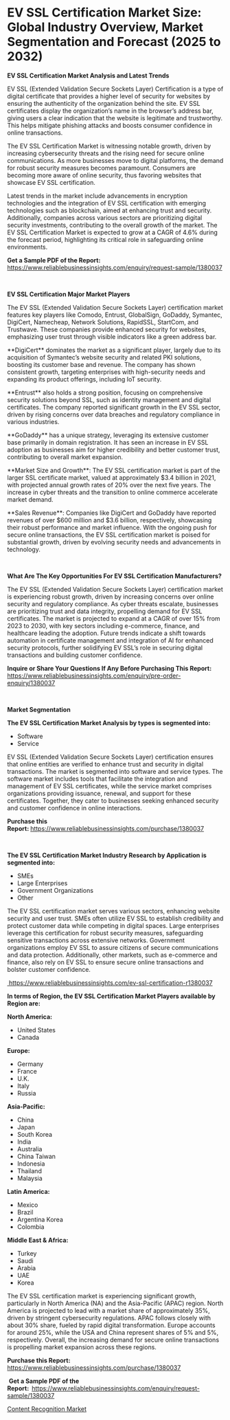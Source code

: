 <p><h1>EV SSL Certification Market Size: Global Industry Overview, Market Segmentation and Forecast (2025 to 2032)</h1></p><p><strong>EV SSL Certification Market Analysis and Latest Trends</strong></p>
<p><p>EV SSL (Extended Validation Secure Sockets Layer) Certification is a type of digital certificate that provides a higher level of security for websites by ensuring the authenticity of the organization behind the site. EV SSL certificates display the organization’s name in the browser’s address bar, giving users a clear indication that the website is legitimate and trustworthy. This helps mitigate phishing attacks and boosts consumer confidence in online transactions.</p><p>The EV SSL Certification Market is witnessing notable growth, driven by increasing cybersecurity threats and the rising need for secure online communications. As more businesses move to digital platforms, the demand for robust security measures becomes paramount. Consumers are becoming more aware of online security, thus favoring websites that showcase EV SSL certification.</p><p>Latest trends in the market include advancements in encryption technologies and the integration of EV SSL certification with emerging technologies such as blockchain, aimed at enhancing trust and security. Additionally, companies across various sectors are prioritizing digital security investments, contributing to the overall growth of the market. The EV SSL Certification Market is expected to grow at a CAGR of 4.6% during the forecast period, highlighting its critical role in safeguarding online environments.</p></p>
<p><strong>Get a Sample PDF of the Report:&nbsp;</strong> <a href="https://www.reliablebusinessinsights.com/enquiry/request-sample/1380037?utm_campaign=2289&utm_medium=2&utm_source=Github&utm_content=ia&utm_term=10032025&utm_id=ev-ssl-certification">https://www.reliablebusinessinsights.com/enquiry/request-sample/1380037</a></p>
<p>&nbsp;</p>
<p><strong>EV SSL Certification Major Market Players</strong></p>
<p><p>The EV SSL (Extended Validation Secure Sockets Layer) certification market features key players like Comodo, Entrust, GlobalSign, GoDaddy, Symantec, DigiCert, Namecheap, Network Solutions, RapidSSL, StartCom, and Trustwave. These companies provide enhanced security for websites, emphasizing user trust through visible indicators like a green address bar.</p><p>**DigiCert** dominates the market as a significant player, largely due to its acquisition of Symantec’s website security and related PKI solutions, boosting its customer base and revenue. The company has shown consistent growth, targeting enterprises with high-security needs and expanding its product offerings, including IoT security.</p><p>**Entrust** also holds a strong position, focusing on comprehensive security solutions beyond SSL, such as identity management and digital certificates. The company reported significant growth in the EV SSL sector, driven by rising concerns over data breaches and regulatory compliance in various industries.</p><p>**GoDaddy** has a unique strategy, leveraging its extensive customer base primarily in domain registration. It has seen an increase in EV SSL adoption as businesses aim for higher credibility and better customer trust, contributing to overall market expansion.</p><p>**Market Size and Growth**: The EV SSL certification market is part of the larger SSL certificate market, valued at approximately $3.4 billion in 2021, with projected annual growth rates of 20% over the next five years. The increase in cyber threats and the transition to online commerce accelerate market demand.</p><p>**Sales Revenue**: Companies like DigiCert and GoDaddy have reported revenues of over $600 million and $3.6 billion, respectively, showcasing their robust performance and market influence. With the ongoing push for secure online transactions, the EV SSL certification market is poised for substantial growth, driven by evolving security needs and advancements in technology.</p></p>
<p>&nbsp;</p>
<p><strong>What Are The Key Opportunities For EV SSL Certification Manufacturers?</strong></p>
<p><p>The EV SSL (Extended Validation Secure Sockets Layer) certification market is experiencing robust growth, driven by increasing concerns over online security and regulatory compliance. As cyber threats escalate, businesses are prioritizing trust and data integrity, propelling demand for EV SSL certificates. The market is projected to expand at a CAGR of over 15% from 2023 to 2030, with key sectors including e-commerce, finance, and healthcare leading the adoption. Future trends indicate a shift towards automation in certificate management and integration of AI for enhanced security protocols, further solidifying EV SSL’s role in securing digital transactions and building customer confidence.</p></p>
<p><strong>Inquire or Share Your Questions If Any Before Purchasing This Report:</strong> <a href="https://www.reliablebusinessinsights.com/enquiry/pre-order-enquiry/1380037?utm_campaign=2289&utm_medium=2&utm_source=Github&utm_content=ia&utm_term=10032025&utm_id=ev-ssl-certification">https://www.reliablebusinessinsights.com/enquiry/pre-order-enquiry/1380037</a></p>
<p>&nbsp;</p>
<p><strong>Market Segmentation</strong></p>
<p><strong>The EV SSL Certification Market Analysis by types is segmented into:</strong></p>
<p><ul><li>Software</li><li>Service</li></ul></p>
<p><p>EV SSL (Extended Validation Secure Sockets Layer) certification ensures that online entities are verified to enhance trust and security in digital transactions. The market is segmented into software and service types. The software market includes tools that facilitate the integration and management of EV SSL certificates, while the service market comprises organizations providing issuance, renewal, and support for these certificates. Together, they cater to businesses seeking enhanced security and customer confidence in online interactions.</p></p>
<p><strong>Purchase this Report:&nbsp;</strong><a href="https://www.reliablebusinessinsights.com/purchase/1380037?utm_campaign=2289&utm_medium=2&utm_source=Github&utm_content=ia&utm_term=10032025&utm_id=ev-ssl-certification">https://www.reliablebusinessinsights.com/purchase/1380037</a></p>
<p>&nbsp;</p>
<p><strong>The EV SSL Certification Market Industry Research by Application is segmented into:</strong></p>
<p><ul><li>SMEs</li><li>Large Enterprises</li><li>Government Organizations</li><li>Other</li></ul></p>
<p><p>The EV SSL certification market serves various sectors, enhancing website security and user trust. SMEs often utilize EV SSL to establish credibility and protect customer data while competing in digital spaces. Large enterprises leverage this certification for robust security measures, safeguarding sensitive transactions across extensive networks. Government organizations employ EV SSL to assure citizens of secure communications and data protection. Additionally, other markets, such as e-commerce and finance, also rely on EV SSL to ensure secure online transactions and bolster customer confidence.</p></p>
<p><a href="https://www.reliablebusinessinsights.com/ev-ssl-certification-r1380037?utm_campaign=2289&utm_medium=2&utm_source=Github&utm_content=ia&utm_term=10032025&utm_id=ev-ssl-certification">&nbsp;https://www.reliablebusinessinsights.com/ev-ssl-certification-r1380037</a></p>
<p><strong>In terms of Region, the EV SSL Certification Market Players available by Region are:</strong></p>
<p>
    <p> <strong> North America: </strong>
        <ul>
            <li>United States</li>
            <li>Canada</li>
        </ul>
        </p> 
    <p> <strong> Europe: </strong>
        <ul>
            <li>Germany</li>
            <li>France</li>
            <li>U.K.</li>
            <li>Italy</li>
            <li>Russia</li>
        </ul>
        </p> 
    <p> <strong> Asia-Pacific: </strong>
        <ul>
            <li>China</li>
            <li>Japan</li>
            <li>South Korea</li>
            <li>India</li>
            <li>Australia</li>
            <li>China Taiwan</li>
            <li>Indonesia</li>
            <li>Thailand</li>
            <li>Malaysia</li>
        </ul>
        </p> 
    <p> <strong> Latin America: </strong>
        <ul>
            <li>Mexico</li>
            <li>Brazil</li>
            <li>Argentina Korea</li>
            <li>Colombia</li>
        </ul>
        </p> 
    <p> <strong> Middle East & Africa: </strong>
        <ul>
            <li>Turkey</li>
            <li>Saudi</li>
            <li>Arabia</li>
            <li>UAE</li>
            <li>Korea</li>
        </ul>
    </p>
    </p>
<p><p>The EV SSL certification market is experiencing significant growth, particularly in North America (NA) and the Asia-Pacific (APAC) region. North America is projected to lead with a market share of approximately 35%, driven by stringent cybersecurity regulations. APAC follows closely with about 30% share, fueled by rapid digital transformation. Europe accounts for around 25%, while the USA and China represent shares of 5% and 5%, respectively. Overall, the increasing demand for secure online transactions is propelling market expansion across these regions.</p></p>
<p><strong>Purchase this Report: </strong><a href="https://www.reliablebusinessinsights.com/purchase/1380037?utm_campaign=2289&utm_medium=2&utm_source=Github&utm_content=ia&utm_term=10032025&utm_id=ev-ssl-certification">https://www.reliablebusinessinsights.com/purchase/1380037</a></p>
<p>&nbsp;<strong>Get a Sample PDF of the Report:&nbsp;&nbsp;</strong><a href="https://www.reliablebusinessinsights.com/enquiry/request-sample/1380037?utm_campaign=2289&utm_medium=2&utm_source=Github&utm_content=ia&utm_term=10032025&utm_id=ev-ssl-certification">https://www.reliablebusinessinsights.com/enquiry/request-sample/1380037</a></p>
<p><strong></strong></p>
<p><p><a href="https://github.com/jerhoskinson197676/Market-Research-Report-List-1/blob/main/content-recognition-market.md?utm_campaign=2289&utm_medium=2&utm_source=Github&utm_content=ia&utm_term=10032025&utm_id=ev-ssl-certification">Content Recognition Market</a></p></p>